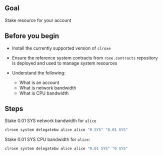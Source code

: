 ## Goal

Stake resource for your account

## Before you begin

* Install the currently supported version of `clroxe`

* Ensure the reference system contracts from `roxe.contracts` repository is deployed and used to manage system resources

* Understand the following:
  * What is an account
  * What is network bandwidth
  * What is CPU bandwidth

## Steps

Stake 0.01 SYS network bandwidth for `alice`

```sh
clroxe system delegatebw alice alice "0 SYS" "0.01 SYS"
```

Stake 0.01 SYS CPU bandwidth for `alice`:

```sh
clroxe system delegatebw alice alice "0.01 SYS" "0 SYS"
```
